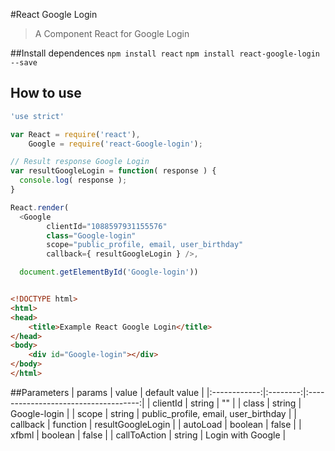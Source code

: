 #React Google Login

> A Component React for Google Login

##Install dependences
``` npm install react ```
``` npm install react-google-login --save ```

## How to use
```JAVASCRIPT
'use strict'

var React = require('react'),
    Google = require('react-Google-login');

// Result response Google Login
var resultGoogleLogin = function( response ) {
  console.log( response );
}

React.render(
  <Google
        clientId="1088597931155576"
        class="Google-login"
        scope="public_profile, email, user_birthday"
        callback={ resultGoogleLogin } />,

  document.getElementById('Google-login'))

```

```HTML

<!DOCTYPE html>
<html>
<head>
    <title>Example React Google Login</title>
</head>
<body>
    <div id="Google-login"></div>
</body>
</html>

```

##Parameters
|    params    |   value  |             default value            |
|:------------:|:--------:|:------------------------------------:|
|     clientId    |  string  |                  ""                  |
|     class    |  string  |            Google-login            |
|     scope    |  string  | public_profile, email, user_birthday |
|   callback   | function |          resultGoogleLogin         |
|   autoLoad   |  boolean |                 false                |
|     xfbml    |  boolean |                 false                |
| callToAction |  string  |          Login with Google         |
